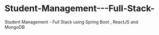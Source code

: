 # Student-Management---Full-Stack-
Student Management - Full Stack using Spring Boot , ReactJS and MongoDB
